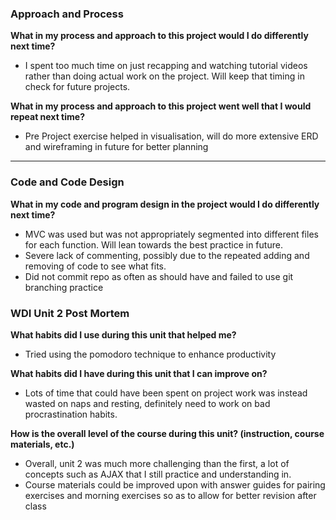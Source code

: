 ### Approach and Process
__What in my process and approach to this project would I do differently next time?__
* I spent too much time on just recapping and watching tutorial videos rather than doing actual work on the project. Will keep that timing in check for future projects.

__What in my process and approach to this project went well that I would repeat next time?__
* Pre Project exercise helped in visualisation, will do more extensive ERD and wireframing in future for better planning
--------------------------------------------------------------------------------------------------

### Code and Code Design
__What in my code and program design in the project would I do differently next time?__
* MVC was used but was not appropriately segmented into different files for each function. Will lean towards the best practice in future.
* Severe lack of commenting, possibly due to the repeated adding and removing of code to see what fits.
* Did not commit repo as often as should have and failed to use git branching practice

### WDI Unit 2 Post Mortem

__What habits did I use during this unit that helped me?__
* Tried using the pomodoro technique to enhance productivity

__What habits did I have during this unit that I can improve on?__
* Lots of time that could have been spent on project work was instead wasted on naps and resting, definitely need to work on bad procrastination habits.

__How is the overall level of the course during this unit? (instruction, course materials, etc.)__
* Overall, unit 2 was much more challenging than the first, a lot of concepts such as AJAX that I still practice and understanding in.
* Course materials could be improved upon with answer guides for pairing exercises and morning exercises so as to allow for better revision after class
